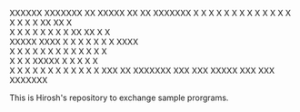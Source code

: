                                                 
 XXXXXX  XXXXXXX   XX    XXXXX   XX   XX XXXXXXX
  X    X  X    X    X     X   X   X   X   X    X
  X    X  X         X     X    X  XX XX   X     
  X    X  X  X     X X    X    X  XX XX   X  X  
  XXXXX   XXXX     X X    X    X  X X X   XXXX  
  X  X    X  X    X   X   X    X  X X X   X  X  
  X  X    X       XXXXX   X    X  X   X   X     
  X   X   X    X  X   X   X   X   X   X   X    X
 XXX  XX XXXXXXX XXX XXX XXXXX   XXX XXX XXXXXXX
                                                
                                                
This is Hirosh's repository to exchange sample prorgrams.
